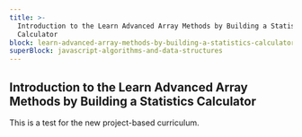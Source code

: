 ```yaml
---
title: >-
  Introduction to the Learn Advanced Array Methods by Building a Statistics
  Calculator
block: learn-advanced-array-methods-by-building-a-statistics-calculator
superBlock: javascript-algorithms-and-data-structures
---
```


## Introduction to the Learn Advanced Array Methods by Building a Statistics Calculator

This is a test for the new project-based curriculum.
